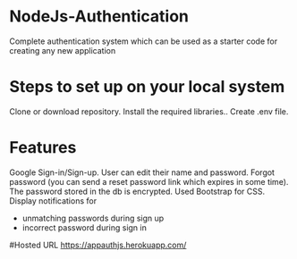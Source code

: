 # NodeJs-Authentication
Complete authentication system which can be used as a starter code for creating any new application

# Steps to set up on your local system
Clone or download repository.
Install the required libraries..
Create .env file.

# Features
Google Sign-in/Sign-up.
User can edit their name and password.
Forgot password (you can send a reset password link which expires in some time).
The password stored in the db is encrypted.
Used Bootstrap for CSS.
Display notifications for
- unmatching passwords during sign up
- incorrect password during sign in


#Hosted URL
https://appauthjs.herokuapp.com/
